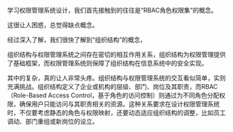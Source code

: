 学习权限管理系统设计，我们首先接触到的往往是“RBAC角色权限集”的概念。

这很让人困惑，总觉得缺点概念。

经过深入了解，我们很快了解到“组织结构”的概念，

组织结构与权限管理系统之间存在密切的相互作用关系，组织结构为权限管理提供了基础框架，而权限管理系统则保障了组织结构在信息系统中的安全实现。

其中的复杂，真的让人非常头疼。组织结构与权限管理系统的交互看似简单，实则充满挑战。组织结构定义了企业或机构的层级、部门、岗位及其职责，而RBAC（Role-Based Access Control，基于角色的访问控制）则通过为不同角色分配权限，确保用户只能访问与其职责相关的资源。这种关系要求在设计权限管理系统时，不仅要考虑静态的角色与权限映射，还要动态适应组织结构的调整，比如员工调动、部门重组或新岗位的设立。









